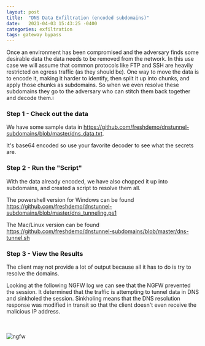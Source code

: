 ```yaml
---
layout: post
title:  "DNS Data Exfiltration (encoded subdomains)"
date:   2021-04-03 15:43:25 -0400
categories: exfiltration 
tags: gateway bypass
---
```

<p>
Once an environment has been compromised and the adversary finds some desirable data the data needs to be removed from the network. In this use case we will assume that common protocols like FTP and SSH are heavily restricted on egress traffic (as they should be). One way to move the data is to encode it, making it harder to identify, then split it up into chunks, and apply those chunks as subdomains. So when we even resolve these subdomains they go to the adversary who can stitch them back together and decode them.i
</p>

<h3>Step 1 - Check out the data</h3>

<p>
We have some sample data in <a href="https://github.com/freshdemo/dnstunnel-subdomains/blob/master/dns_data.txt">https://github.com/freshdemo/dnstunnel-subdomains/blob/master/dns_data.txt</a>.
</p>

<p>
It's base64 encoded so use your favorite decoder to see what the secrets are.
</p>

<h3>Step 2 - Run the "Script"</h3>

<p>
With the data already encoded, we have also chopped it up into subdomains, and created a script to resolve them all.
</p>

<p>
The powershell version for Windows can be found <a href="https://github.com/freshdemo/dnstunnel-subdomains/blob/master/dns_tunneling.ps1">https://github.com/freshdemo/dnstunnel-subdomains/blob/master/dns_tunneling.ps1</a>
</p>

<p>
The Mac/Linux version can be found <a href="https://github.com/freshdemo/dnstunnel-subdomains/blob/master/dns-tunnel.sh">https://github.com/freshdemo/dnstunnel-subdomains/blob/master/dns-tunnel.sh</a>
</p>

<h3>Step 3 - View the Results</h3>

<p>
The client may not provide a lot of output because all it has to do is try to resolve the domains.
</p>

<p>
Looking at the following NGFW log we can see that the NGFW prevented the session. It determined that the traffic is attempting to tunnel data in DNS and sinkholed the session. Sinkholing means that the DNS resolution response was modified in transit so that the client doesn't even receive the malicious IP address.
</p>
<br>
<br>
<img src="/images/exfiltration-dnstunneling-subdomain.png" alt="ngfw">



